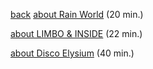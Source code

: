 [back](index)
<a href="https://www.youtube.com/watch?v=0UQqY6zWWZ0" target="_blank">about Rain World</a> (20 min.)

<a href="https://www.youtube.com/watch?v=HajA1EzJ5iM" target="_blank">about LIMBO & INSIDE</a> (22 min.)

<a href="https://www.youtube.com/watch?v=eqgKnwjRC6I" target="_blank">about Disco Elysium</a> (40 min.)

